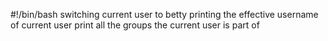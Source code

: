 #!/bin/bash
switching current user to betty
printing the effective username of current user
print all the groups the current user is part of 
